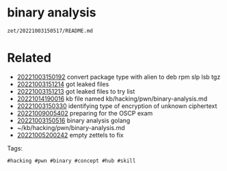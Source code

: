 # binary analysis

` zet/20221003150517/README.md `

# Related

- [20221003150192](/zet/20221003150192/README.md) convert package type with alien to deb rpm slp lsb tgz
- [20221003151214](/zet/20221003151214/README.md) got leaked files
- [20221003151213](/zet/20221003151213/README.md) got leaked files to try list
- [20221014190016](/zet/20221014190016/README.md) kb file named kb/hacking/pwn/binary-analysis.md
- [20221003150330](/zet/20221003150330/README.md) identifying type of encryption of unknown ciphertext
- [20221009005402](/zet/20221009005402/README.md) preparing for the OSCP exam
- [20221003150516](/zet/20221003150516/README.md) binary analysis golang
- ~/kb/hacking/pwn/binary-analysis.md
- [20221005200242](/zet/20221005200242/README.md) empty zettels to fix

Tags:

    #hacking #pwn #binary #concept #hub #skill
